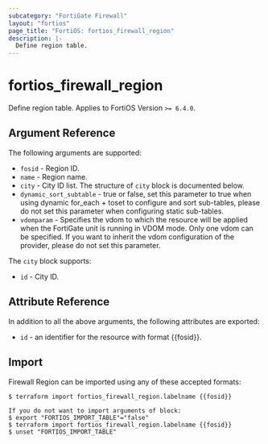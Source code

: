 ```yaml
---
subcategory: "FortiGate Firewall"
layout: "fortios"
page_title: "FortiOS: fortios_firewall_region"
description: |-
  Define region table.
---
```


# fortios_firewall_region
Define region table. Applies to FortiOS Version `>= 6.4.0`.

## Argument Reference

The following arguments are supported:

* `fosid` - Region ID.
* `name` - Region name.
* `city` - City ID list. The structure of `city` block is documented below.
* `dynamic_sort_subtable` - true or false, set this parameter to true when using dynamic for_each + toset to configure and sort sub-tables, please do not set this parameter when configuring static sub-tables.
* `vdomparam` - Specifies the vdom to which the resource will be applied when the FortiGate unit is running in VDOM mode. Only one vdom can be specified. If you want to inherit the vdom configuration of the provider, please do not set this parameter.

The `city` block supports:

* `id` - City ID.


## Attribute Reference

In addition to all the above arguments, the following attributes are exported:
* `id` - an identifier for the resource with format {{fosid}}.

## Import

Firewall Region can be imported using any of these accepted formats:
```
$ terraform import fortios_firewall_region.labelname {{fosid}}

If you do not want to import arguments of block:
$ export "FORTIOS_IMPORT_TABLE"="false"
$ terraform import fortios_firewall_region.labelname {{fosid}}
$ unset "FORTIOS_IMPORT_TABLE"
```
